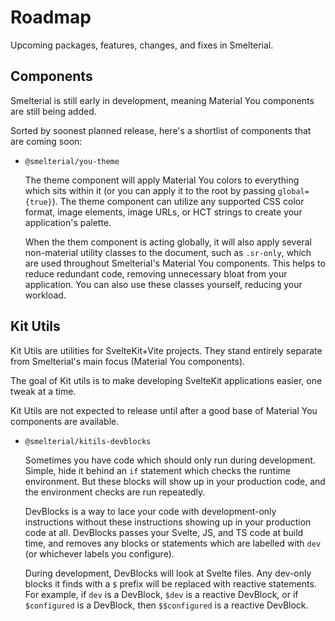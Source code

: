 # Roadmap

Upcoming packages, features, changes, and fixes in Smelterial.

## Components

Smelterial is still early in development, meaning Material You components are
still being added.

Sorted by soonest planned release, here's a shortlist of components that are
coming soon:

- `@smelterial/you-theme`

  The theme component will apply Material You colors to everything which sits
  within it (or you can apply it to the root by passing `global={true}`).
  The theme component can utilize any supported CSS color format, image
  elements, image URLs, or HCT strings to create your application's palette.

  When the them component is acting globally, it will also apply several
  non-material utility classes to the document, such as `.sr-only`, which are
  used throughout Smelterial's Material You components. This helps to reduce
  redundant code, removing unnecessary bloat from your application. You can also
  use these classes yourself, reducing your workload.

## Kit Utils

Kit Utils are utilities for SvelteKit+Vite projects. They stand entirely
separate from Smelterial's main focus (Material You components).

The goal of Kit utils is to make developing SvelteKit applications easier, one
tweak at a time.

Kit Utils are not expected to release until after a good base of Material You
components are available.

- `@smelterial/kitils-devblocks`

  Sometimes you have code which should only run during development. Simple, hide
  it behind an `if` statement which checks the runtime environment. But these
  blocks will show up in your production code, and the environment checks are
  run repeatedly.

  DevBlocks is a way to lace your code with development-only instructions
  without these instructions showing up in your production code at all.
  DevBlocks passes your Svelte, JS, and TS code at build time, and removes any
  blocks or statements which are labelled with `dev` (or whichever labels you
  configure).

  During development, DevBlocks will look at Svelte files. Any dev-only blocks
  it finds with a `$` prefix will be replaced with reactive statements. For
  example, if `dev` is a DevBlock, `$dev` is a reactive DevBlock, or if
  `$configured` is a DevBlock, then `$$configured` is a reactive DevBlock.
